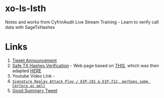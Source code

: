 # xo-ls-lsth
Notes and works from CyfrinAudit Live Stream Training - Learn to verify call data with SageTxHashes

# Links 

1. [Tweet Announcement](https://x.com/CyfrinAudits/status/1900952728093769879)
2. [Safe TX Hashes Verification](https://safeutils.openzeppelin.com/) - Web page based on [THIS](https://github.com/pcaversaccio/safe-tx-hashes-util), which was then adapted [HERE](https://github.com/Cyfrin/safe-tx-hashes)
3. Youtube Video LInk - 
4. [`Signature Replay Attack Play / EIP-191 & EIP-712, perhaps some Certora as well`](https://www.youtube.com/live/HL0ruArbf3o?si=pAA6SKY-sl35L9iT) 
5. [Good Summary Tweet](https://x.com/mahima_thacker/status/1901334320503218487)

